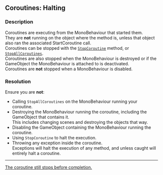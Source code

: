 ## Coroutines: Halting
### Description
Coroutines are executing from the MonoBehaviour that started them.  
They are **not** running on the object where the method is, unless that object also ran the associated StartCoroutine call.  
Coroutines can be stopped with the [`StopCoroutine`](https://docs.unity3d.com/ScriptReference/MonoBehaviour.StopCoroutine.html) method, or [`StopAllCoroutines`](https://docs.unity3d.com/ScriptReference/MonoBehaviour.StopAllCoroutines.html).  
Coroutines are also stopped when the MonoBehaviour is destroyed or if the GameObject the MonoBehaviour is attached to is deactivated.  
Coroutines are **not** stopped when a MonoBehaviour is disabled.  

### Resolution
Ensure you are **not**:  
- Calling `StopAllCoroutines` on the MonoBehaviour running your coroutine.
- Destroying the MonoBehaviour running the coroutine, including the GameObject that contains it.  
   This includes changing scenes and destroying the objects that way.
- Disabling the GameObject containing the MonoBehaviour running the coroutine.
- Using `StopCoroutine` to halt the execution.
- Throwing any exception inside the coroutine.  
   Exceptions will halt the execution of any method, and unless caught will entirely halt a coroutine.

---  
[The coroutine still stops before completion.](TimeScale.md)